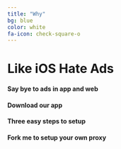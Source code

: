 ```yaml
---
title: "Why"
bg: blue
color: white
fa-icon: check-square-o
---
```


# Like iOS Hate Ads

#### Say bye to ads in app and web

#### Download our app

#### Three easy steps to setup

#### Fork me to setup your own proxy
